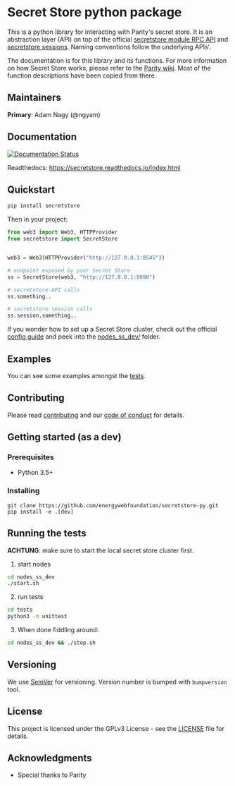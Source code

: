 # Secret Store python package
This is a python library for interacting with Parity's secret store.
It is an abstraction layer (API) on top of the official 
[secretstore module RPC API](https://wiki.parity.io/JSONRPC-secretstore-module) and
[secretstore sessions](https://wiki.parity.io/Secret-Store).
Naming conventions follow the underlying APIs'.

The documentation is for this library and its functions. For more information on 
how Secret Store works, please refer to the [Parity wiki](https://github.com/paritytech/wiki). 
Most of the function descriptions have been copied from there.

## Maintainers
**Primary**: Adam Nagy (@ngyam)

## Documentation

[![Documentation Status](https://readthedocs.org/projects/secretstore/badge/?version=latest)](https://secretstore.readthedocs.io/?badge=latest)

Readthedocs: https://secretstore.readthedocs.io/index.html

## Quickstart

```bash
pip install secretstore
```

Then in your project:

```python
from web3 import Web3, HTTPProvider
from secretstore import SecretStore


web3 = Web3(HTTPProvider("http://127.0.0.1:8545"))

# endpoint exposed by your Secret Store
ss = SecretStore(web3, "http://127.0.0.1:8090")

# secretstore API calls
ss.something..

# secretstore session calls
ss.session.something..

```

If you wonder how to set up a Secret Store cluster, check out the official [config guide](https://wiki.parity.io/Secret-Store-Configuration) and peek into the [nodes_ss_dev/](./nodes_ss_dev/) folder.

## Examples

You can see some examples amongst the [tests](tests/test_secretstore.py).

## Contributing

Please read [contributing](./CONTRIBUTING.md) and our [code of conduct](./CODE_OF_CONDUCT.md) for details.

## Getting started (as a dev)

### Prerequisites

 - Python 3.5+

### Installing

```
git clone https://github.com/energywebfoundation/secretstore-py.git
pip install -e .[dev]
```

## Running the tests

**ACHTUNG**: make sure to start the local secret store cluster first.

1. start nodes

``` bash
cd nodes_ss_dev
./start.sh
```

2. run tests 

```bash
cd tests
python3 -m unittest
```

3. When done fiddling around:

```bash
cd nodes_ss_dev && ./stop.sh
```


## Versioning

We use [SemVer](http://semver.org/) for versioning. Version number is bumped with `bumpversion` tool.

## License

This project is licensed under the GPLv3 License - see the [LICENSE](./LICENSE) file for details.

## Acknowledgments

* Special thanks to Parity
